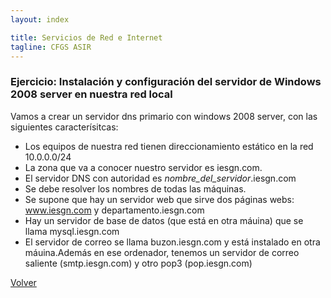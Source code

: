 ```yaml
---
layout: index

title: Servicios de Red e Internet
tagline: CFGS ASIR
---
```

### Ejercicio: Instalación y configuración del servidor de Windows 2008 server en nuestra red local


Vamos a crear un servidor dns primario con windows 2008 server, con las siguientes caracterísitcas:

* Los equipos de nuestra red tienen direccionamiento estático en la red 10.0.0.0/24
* La zona que va a conocer nuestro servidor es iesgn.com.
* El servidor DNS con autoridad es *nombre_del_servidor*.iesgn.com
* Se debe resolver los nombres de todas las máquinas.
* Se supone que hay un servidor web que sirve dos páginas webs: www.iesgn.com  y departamento.iesgn.com
* Hay un servidor de base de datos (que está en otra máuina) que se llama mysql.iesgn.com
* El servidor de correo se llama buzon.iesgn.com y está instalado en otra máuina.Además en ese ordenador, tenemos un servidor de correo saliente (smtp.iesgn.com) y otro pop3 (pop.iesgn.com)

[Volver](index)
